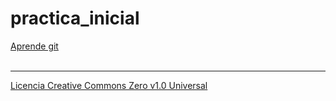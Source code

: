 # practica_inicial
<a href="https://oscargonzalez1987.github.io/practica_inicial">Aprende git</a><br/><br/>
<hr/>
<a href="https://github.com/OscarGonzalez1987/practica_inicial/blob/master/LICENSE.md">Licencia Creative Commons Zero v1.0 Universal</a>

